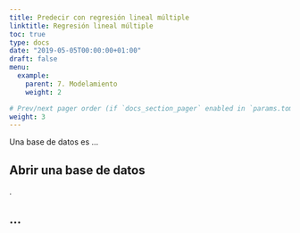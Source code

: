 ```yaml
---
title: Predecir con regresión lineal múltiple
linktitle: Regresión lineal múltiple
toc: true
type: docs
date: "2019-05-05T00:00:00+01:00"
draft: false
menu:
  example:
    parent: 7. Modelamiento
    weight: 2

# Prev/next pager order (if `docs_section_pager` enabled in `params.toml`)
weight: 3
---
```


Una base de datos es ...

## Abrir una base de datos

.


## ...


